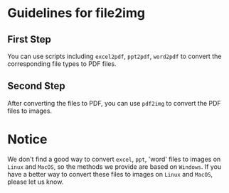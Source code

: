 # Guidelines for file2img
## First Step
You can use scripts including `excel2pdf`, `ppt2pdf`, `word2pdf` to convert the corresponding file types to PDF files. 
## Second Step
After converting the files to PDF, you can use `pdf2img` to convert the PDF files to images.

# Notice
We don't find a good way to convert `excel`, `ppt`, 'word' files to images on `Linux` and `MacOS`, so the methods we provide are based on `Windows`. If you have a better way to convert these files to images on `Linux` and `MacOS`, please let us know.
```